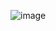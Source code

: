 ![image](https://github.com/rifrafff/DogalDilIsleme-Proje/assets/106619895/2436c1c3-fe6e-4f40-b755-d819ac15724c)
